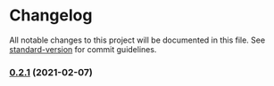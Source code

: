 # Changelog

All notable changes to this project will be documented in this file. See [standard-version](https://github.com/conventional-changelog/standard-version) for commit guidelines.

### [0.2.1](https://github.com/mumuy/browser/compare/v0.2.2...v0.2.1) (2021-02-07)
